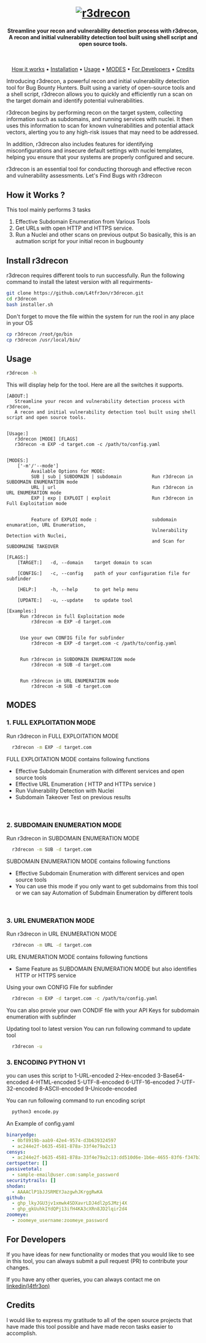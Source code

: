 <h1 align="center">
  <br>
  <a href="https://www.linkedin.com/in/abdelrahem-mekky-0917871a6/"><img src="images/logo.JPG" alt="r3drecon"></a>
</h1>
<h4 align="center">Streamline your recon and vulnerability detection process with r3drecon,
A recon and initial vulnerability detection tool built using shell script and open source tools.</h4>
<br>

<p align="center">
  <a href="#how-it-works-">How it works</a> •
  <a href="#install-r3drecon">Installation</a> •
  <a href="#usage">Usage</a> •
  <a href="#modes">MODES</a> •
  <a href="#for-developers">For Developers</a> •
  <a href="#credits">Credits</a> 
</p>




 
Introducing r3drecon, a powerful recon and initial vulnerability detection tool for Bug Bounty Hunters. Built using a variety of open-source tools and a shell script, r3drecon allows you to quickly and efficiently run a scan on the target domain and identify potential vulnerabilities.

r3drecon begins by performing recon on the target system, collecting information such as subdomains, and running services with nuclei. It then uses this information to scan for known vulnerabilities and potential attack vectors, alerting you to any high-risk issues that may need to be addressed.

In addition, r3drecon also includes features for identifying misconfigurations and insecure default settings with nuclei templates, helping you ensure that your systems are properly configured and secure.

r3drecon is an essential tool for conducting thorough and effective recon and vulnerability assessments.
Let's Find Bugs with r3drecon


  

  
## How it Works ?
This tool mainly performs 3 tasks
1. Effective Subdomain Enumeration from Various Tools
2. Get URLs with open HTTP and HTTPS service.
3. Run a Nuclei and other scans on previous output
So basically, this is an autmation script for your initial recon in bugbounty
  
## Install r3drecon
   r3drecon requires different tools to run successfully. Run the following command to install the latest version with all requirments-

 ```sh
git clone https://github.com/L4tfr3on/r3drecon.git
cd r3drecon
bash installer.sh
```


 Don't forget to move the file within the system for run the rool in any place in your OS
 ```sh
cp r3drecon /root/go/bin
cp r3drecon /usr/local/bin/

```
## Usage 

```sh
r3drecon -h
```
This will display help for the tool. Here are all the switches it supports.
  
```console
[ABOUT:]
   Streamline your recon and vulnerability detection process with r3drecon,
   A recon and initial vulnerability detection tool built using shell script and open source tools.


[Usage:]
   r3drecon [MODE] [FLAGS]
   r3drecon -m EXP -d target.com -c /path/to/config.yaml


[MODES:]
    ['-m'/'--mode']
         Available Options for MODE: 
         SUB | sub | SUBDOMAIN | subdomain           Run r3drecon in SUBDOMAIN ENUMERATION mode
         URL | url                                   Run r3drecon in URL ENUMERATION mode
         EXP | exp | EXPLOIT | exploit               Run r3drecon in Full Exploitation mode


         Feature of EXPLOI mode :                    subdomain enumaration, URL Enumeration,
                                                     Vulnerability Detection with Nuclei,
                                                     and Scan for SUBDOMAINE TAKEOVER

[FLAGS:]
    [TARGET:]   -d, --domain    target domain to scan

    [CONFIG:]   -c, --config    path of your configuration file for subfinder

    [HELP:]     -h, --help      to get help menu  
      
    [UPDATE:]   -u, --update    to update tool
  
[Examples:]
     Run r3drecon in full Exploitation mode
         r3drecon -m EXP -d target.com


     Use your own CONFIG file for subfinder
         r3drecon -m EXP -d target.com -c /path/to/config.yaml


     Run r3drecon in SUBDOMAIN ENUMERATION mode
         r3drecon -m SUB -d target.com


     Run r3drecon in URL ENUMERATION mode
         r3drecon -m SUB -d target.com

```

  
## MODES 
### 1. FULL EXPLOITATION MODE <br>
Run r3drecon in FULL EXPLOITATION MODE
```sh
  r3drecon -m EXP -d target.com
```
  
FULL EXPLOITATION MODE contains following functions
- Effective Subdomain Enumeration with different services and open source tools
- Effective URL Enumeration ( HTTP and HTTPs service )
- Run Vulnerability Detection with Nuclei
- Subdomain Takeover Test on previous results
<br>
  
### 2. SUBDOMAIN ENUMERATION MODE <br>
Run r3drecon in SUBDOMAIN ENUMERATION MODE
```sh
  r3drecon -m SUB -d target.com
```
SUBDOMAIN ENUMERATION MODE contains following functions
- Effective Subdomain Enumeration with different services and open source tools
- You can use this mode if you only want to get subdomains from this tool
  or we can say Automation of Subdmain Enumeration by different tools
<br>
  
### 3. URL ENUMERATION MODE <br>
Run r3drecon in URL ENUMERATION MODE
```sh
  r3drecon -m URL -d target.com
```
URL ENUMERATION MODE contains following functions
  - Same Feature as SUBDOMAIN ENUMERATION MODE but also identifies HTTP or HTTPS service
  
Using your own CONFIG File for subfinder
```sh
  r3drecon -m EXP -d target.com -c /path/to/config.yaml
```
You can also provie your own CONDIF file with your API Keys for subdomain enumeration with subfinder
  
Updating tool to latest version
You can run following command to update tool
```sh
  r3drecon -u
```
### 3. ENCODING PYTHON V1  <br>

you can uses this script to 
1-URL-encoded
2-Hex-encoded
3-Base64-encoded
4-HTML-encoded
5-UTF-8-encoded
6-UTF-16-encoded
7-UTF-32-encoded
8-ASCII-encoded
9-Unicode-encoded


You can run following command to run encoding script
```sh
  python3 encode.py
```

An Example of config.yaml
```yaml
binaryedge:
  - 0bf8919b-aab9-42e4-9574-d3b639324597
  - ac244e2f-b635-4581-878a-33f4e79a2c13
censys:
  - ac244e2f-b635-4581-878a-33f4e79a2c13:dd510d6e-1b6e-4655-83f6-f347b363def9
certspotter: []
passivetotal:
  - sample-email@user.com:sample_password
securitytrails: []
shodan:
  - AAAAClP1bJJSRMEYJazgwhJKrggRwKA
github:
  - ghp_lkyJGU3jv1xmwk4SDXavrLDJ4dl2pSJMzj4X
  - ghp_gkUuhkIYdQPj13ifH4KA3cXRn8JD2lqir2d4
zoomeye:
  - zoomeye_username:zoomeye_password
```
  
## For Developers
If you have ideas for new functionality or modes that you would like to see in this tool, you can always submit a pull request (PR) to contribute your changes.
  
If you have any other queries, you can always contact me on <a href="https://www.linkedin.com/in/abdelrahem-mekky-0917871a6/">linkedin(l4tfr3on) </a>
  

## Credits
I would like to express my gratitude to all of the open source projects that have made this tool possible and have made recon tasks easier to accomplish.

